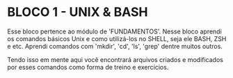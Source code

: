 # BLOCO 1 - UNIX & BASH

Esse bloco pertence ao módulo de 'FUNDAMENTOS'.
Nesse bloco aprendi os comandos básicos Unix e como utilizá-los no SHELL, seja ele BASH, ZSH e etc. Aprendi comandos com 'mkdir', 'cd', 'ls', 'grep' dentre muitos outros.

Tendo isso em mente aqui você encontrará arquivos criados e modificados por esses comandos como forma de treino e exercícios.
